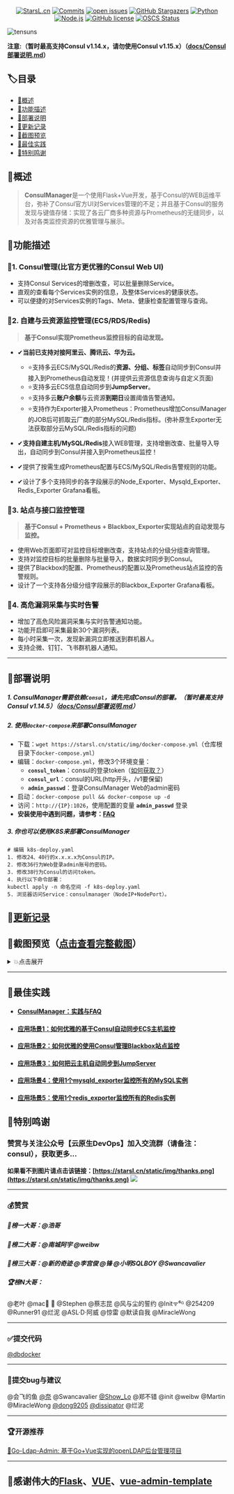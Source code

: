 <div align="center">

[![StarsL.cn](https://img.shields.io/badge/website-StarsL.cn-orange)](https://starsl.cn)
[![Commits](https://img.shields.io/github/commit-activity/m/starsliao/ConsulManager?color=ffff00)](https://github.com/starsliao/ConsulManager/commits/main)
[![open issues](http://isitmaintained.com/badge/open/starsliao/ConsulManager.svg)](https://github.com/starsliao/ConsulManager/issues)
[![GitHub Stargazers](https://img.shields.io/github/stars/starsliao/ConsulManager?color=ff69b4)](https://github.com/starsliao/ConsulManager/stargazers)
[![Python](https://img.shields.io/badge/python-%3C=v3.10-3776ab)](https://nodejs.org)
[![Node.js](https://img.shields.io/badge/node.js-%3E=v14-229954)](https://nodejs.org)
[![GitHub license](https://img.shields.io/badge/license-MIT-blueviolet)](https://github.com/starsliao/ConsulManager/blob/main/LICENSE)
[![OSCS Status](https://www.oscs1024.com/platform/badge/starsliao/ConsulManager.svg?size=small)](https://www.murphysec.com/dr/Zoyt5g0huRavAtItj2)
</div>

![tensuns](https://github.com/starsliao/ConsulManager/assets/3349611/eb86432e-e167-43c5-ac36-e76f0d60959b)

**注意:（暂时最高支持Consul v1.14.x，请勿使用Consul v1.15.x）（[docs/Consul部署说明.md](https://github.com/starsliao/ConsulManager/blob/main/docs/Consul%E9%83%A8%E7%BD%B2%E8%AF%B4%E6%98%8E.md)）**


## 🏷目录
* [🚀概述](#概述)
* [🌈功能描述](#功能描述)
* [💾部署说明](#部署说明)
* [📌更新记录](#更新记录)
* [🎨截图预览](#截图预览点击查看完整截图)
* [🥇最佳实践](#最佳实践)
* [💖特别鸣谢](#特别鸣谢)

## 🦄概述
>**ConsulManager**是一个使用Flask+Vue开发，基于Consul的WEB运维平台，弥补了Consul官方UI对Services管理的不足；并且基于Consul的服务发现与键值存储：实现了各云厂商多种资源与Prometheus的无缝同步，以及对各类监控资源的优雅管理与展示。

## 🌈功能描述
### 🎡1. Consul管理(比官方更优雅的Consul Web UI)
- 支持Consul Services的增删改查，可以批量删除Service。
- 直观的查看每个Services实例的信息，及整体Services的健康状态。
- 可以便捷的对Services实例的Tags、Meta、健康检查配置管理与查询。

### 💎2. 自建与云资源监控管理(ECS/RDS/Redis)
>**基于Consul实现Prometheus监控目标的自动发现。**

- ✔**当前已支持对接阿里云、腾讯云、华为云。**

  - ⭐支持多云ECS/MySQL/Redis的**资源、分组、标签**自动同步到Consul并接入到Prometheus自动发现！(并提供云资源信息查询与自定义页面)
  - ⭐支持多云ECS信息自动同步到**JumpServer**。
  - ⭐支持多云**账户余额**与云资源**到期日**设置阈值告警通知。
  - ⭐支持作为Exporter接入Prometheus：Prometheus增加ConsulManager的JOB后可抓取云厂商的部分MySQL/Redis指标。(弥补原生Exporter无法获取部分云MySQL/Redis指标的问题)
- ✔**支持自建主机/MySQL/Redis**接入WEB管理，支持增删改查、批量导入导出，自动同步到Consul并接入到Prometheus监控！
- ✔提供了按需生成Prometheus配置与ECS/MySQL/Redis告警规则的功能。
- ✔设计了多个支持同步的各字段展示的Node_Exporter、Mysqld_Exporter、Redis_Exporter Grafana看板。

### 🚀3. 站点与接口监控管理
>**基于Consul + Prometheus + Blackbox_Exporter实现站点的自动发现与监控。**

- 使用Web页面即可对监控目标增删改查，支持站点的分级分组查询管理。
- 支持对监控目标的批量删除与批量导入，数据实时同步到Consul。
- 提供了Blackbox的配置、Prometheus的配置以及Prometheus站点监控的告警规则。
- 设计了一个支持各分级分组字段展示的Blackbox_Exporter Grafana看板。

### 💫4. 高危漏洞采集与实时告警
- 增加了高危风险漏洞采集与实时告警通知功能。
- 功能开启即可采集最新30个漏洞列表。
- 每小时采集一次，发现新漏洞立即推送到群机器人。
- 支持企微、钉钉、飞书群机器人通知。

---

## 💾部署说明
##### 1. ConsulManager需要依赖`Consul`，请先完成Consul的部署。（暂时最高支持Consul v1.14.5）（[docs/Consul部署说明.md](https://github.com/starsliao/ConsulManager/blob/main/docs/Consul%E9%83%A8%E7%BD%B2%E8%AF%B4%E6%98%8E.md)）
##### 2. 使用`docker-compose`来部署ConsulManager
- 下载：`wget https://starsl.cn/static/img/docker-compose.yml`（仓库根目录下`docker-compose.yml`）
- 编辑：`docker-compose.yml`，修改3个环境变量：
  - **`consul_token`**：consul的登录token（[如何获取？](https://github.com/starsliao/ConsulManager/blob/main/docs/Consul%E9%83%A8%E7%BD%B2%E8%AF%B4%E6%98%8E.md#%E8%8E%B7%E5%8F%96%E7%99%BB%E5%BD%95token%E8%AE%B0%E5%BD%95secretid%E5%8D%B3%E4%B8%BAconsul%E7%99%BB%E5%BD%95%E7%9A%84token)）
  - **`consul_url`**：consul的URL(http开头，/v1要保留)
  - **`admin_passwd`**：登录ConsulManager Web的admin密码
- 启动：`docker-compose pull && docker-compose up -d`
- 访问：`http://{IP}:1026`，使用配置的变量 **`admin_passwd`** 登录
- **安装使用中遇到问题，请参考：[FAQ](https://github.com/starsliao/ConsulManager/blob/main/docs/FAQ.md)**


##### 3. 你也可以使用K8S来部署ConsulManager
```
# 编辑 k8s-deploy.yaml
1. 修改24、40行的x.x.x.x为Consul的IP。
2. 修改36行为Web登录admin账号的密码。
3. 修改38行为Consul的访问token。
4. 执行以下命令部署：
kubectl apply -n 命名空间 -f k8s-deploy.yaml
5. 浏览器访问Service：consulmanager（NodeIP+NodePort）。
```

## 📌[更新记录](https://github.com/starsliao/ConsulManager/releases)

## 🎨截图预览（[点击查看完整截图](https://github.com/starsliao/ConsulManager/tree/main/screenshot#%E6%88%AA%E5%9B%BE)）

<details><summary>💥点击展开</summary>
  
### Consul Web Manager 界面
![](https://raw.githubusercontent.com/starsliao/ConsulManager/main/screenshot/consul3.PNG)
### 多云ECS同步Consul界面
![](https://raw.githubusercontent.com/starsliao/ConsulManager/main/screenshot/ecs1.PNG)
### 多云ECS同步JumpServer界面
![图片](https://user-images.githubusercontent.com/3349611/180870935-56e536d2-0b71-4803-b5f8-0839a241c79a.png)
### Node Exporter Dashboard 截图
![](https://raw.githubusercontent.com/starsliao/ConsulManager/main/vue-consul/public/node1.png)
![](https://raw.githubusercontent.com/starsliao/ConsulManager/main/vue-consul/public/node2.png)
### Blackbox Manager 界面
![](https://raw.githubusercontent.com/starsliao/ConsulManager/main/screenshot/blackbox1.PNG)
### Blackbox Exporter Dashboard 截图
![](https://raw.githubusercontent.com/starsliao/ConsulManager/main/vue-consul/public/blackbox.png)
### 高危漏洞采集与通知 界面
![](https://raw.githubusercontent.com/starsliao/ConsulManager/main/screenshot/bug.png)
##### 钉钉告警通知
![图片](https://user-images.githubusercontent.com/3349611/173263960-4d69fff9-82fe-42a1-ba18-4c78775cf35e.png)

</details>

---
## 🥇最佳实践
- #### [ConsulManager：实践与FAQ](https://github.com/starsliao/ConsulManager/tree/main/docs)
- #### [应用场景1：如何优雅的基于Consul自动同步ECS主机监控](https://github.com/starsliao/ConsulManager/blob/main/docs/ECS%E4%B8%BB%E6%9C%BA%E7%9B%91%E6%8E%A7.md)
- #### [应用场景2：如何优雅的使用Consul管理Blackbox站点监控](https://github.com/starsliao/ConsulManager/blob/main/docs/blackbox%E7%AB%99%E7%82%B9%E7%9B%91%E6%8E%A7.md)
- #### [应用场景3：如何把云主机自动同步到JumpServer](https://github.com/starsliao/ConsulManager/blob/main/docs/%E5%A6%82%E4%BD%95%E6%8A%8A%E4%B8%BB%E6%9C%BA%E8%87%AA%E5%8A%A8%E5%90%8C%E6%AD%A5%E5%88%B0JumpServer.md)
- #### [应用场景4：使用1个mysqld_exporter监控所有的MySQL实例](https://github.com/starsliao/ConsulManager/blob/main/docs/%E5%A6%82%E4%BD%95%E4%BC%98%E9%9B%85%E7%9A%84%E4%BD%BF%E7%94%A8%E4%B8%80%E4%B8%AAmysqld_exporter%E7%9B%91%E6%8E%A7%E6%89%80%E6%9C%89%E7%9A%84MySQL%E5%AE%9E%E4%BE%8B.md)
- #### [应用场景5：使用1个redis_exporter监控所有的Redis实例](https://github.com/starsliao/ConsulManager/blob/main/docs/%E4%BD%BF%E7%94%A8%E4%B8%80%E4%B8%AAredis_exporter%E7%9B%91%E6%8E%A7%E6%89%80%E6%9C%89%E7%9A%84Redis%E5%AE%9E%E4%BE%8B.md)


## 💖特别鸣谢
### 赞赏与关注公众号【**云原生DevOps**】加入交流群（请备注：consul），获取更多...

**如果看不到图片请点击该链接：[https://starsl.cn/static/img/thanks.png](https://starsl.cn/static/img/thanks.png)**
![](https://starsl.cn/static/img/thanks.png)

---

### 💰赞赏
##### 🥇榜一大哥：**@浩哥**
##### 🥈榜二大哥：**@南城阿宇** **@weibw**
##### 🥉榜三大哥：**@新的奇迹** **@李宫俊** **@锋** **@小明SQLBOY** **@Swancavalier**
##### 🏆榜N大哥：
@老叶 @mac🐬 🌈  @Stephen  @蔡志昆  @风与尘的誓约  @Initᯤ⁶ᴳ  @254209  @Runner91  @烂泥  @ASL·D·阿威  @惊雷  @默读自我  @MiracleWong

---

### ✅提交代码
[@dbdocker](https://github.com/dbdocker)

---

### 🎃提交bug与建议
@会飞的鱼  [@奈](https://github.com/Wp516781950)  @Swancavalier  [@Show_Lo](https://github.com/ShowXian)  @郑不错  @init  @weibw  @Martin @MiracleWong [@dong9205](https://github.com/dong9205)  [@dissipator](https://github.com/dissipator) @烂泥

---

### 🏆开源推荐
[🌉Go-Ldap-Admin: 基于Go+Vue实现的openLDAP后台管理项目](https://github.com/eryajf/go-ldap-admin)

---

## 💖感谢伟大的[Flask](https://github.com/pallets/flask)、[VUE](https://github.com/vuejs/vue)、[vue-admin-template](https://github.com/PanJiaChen/vue-admin-template)
